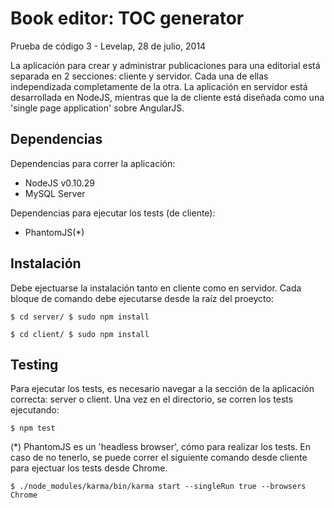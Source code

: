 Book editor: TOC generator
==========================

Prueba de código 3 - Levelap, 28 de julio, 2014

La aplicación para crear y administrar publicaciones para una editorial está separada en 2 secciones: cliente y servidor.  Cada una de ellas independizada completamente de la otra.  La aplicación en servidor está desarrollada en NodeJS, mientras que la de cliente está diseñada como una 'single page application' sobre AngularJS.

Dependencias
------------
Dependencias para correr la aplicación:
* NodeJS v0.10.29
* MySQL Server

Dependencias para ejecutar los tests (de cliente):
* PhantomJS(*)


Instalación
-----------
Debe ejectuarse la instalación tanto en cliente como en servidor.
Cada bloque de comando debe ejecutarse desde la raíz del proeycto:

`$ cd server/
 $ sudo npm install`

`$ cd client/
 $ sudo npm install`

Testing
-------
Para ejecutar los tests, es necesario navegar a la sección de la aplicación correcta: server o client.
Una vez en el directorio, se corren los tests ejecutando:

`$ npm test`

(*) PhantomJS es un 'headless browser', cómo para realizar los tests.  En caso de no tenerlo, se puede correr el siguiente comando desde cliente para ejectuar los tests desde Chrome.

`$ ./node_modules/karma/bin/karma start --singleRun true --browsers Chrome`







